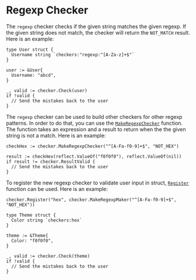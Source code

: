 # Regexp Checker

The `regexp` checker checks if the given string matches the given regexp. If the given string does not match, the checker will return the `NOT_MATCH` result. Here is an example:

```golang
type User struct {
  Username string `checkers:"regexp:^[A-Za-z]+$"`
}

user := &User{
  Username: "abcd",
}

_, valid := checker.Check(user)
if !valid {
  // Send the mistakes back to the user
}
```

The `regexp` checker can be used to build other checkers for other regexp patterns. In order to do that, you can use the [`MakeRegexpChecker`](https://pkg.go.dev/github.com/cinar/checker#MakeRegexpChecker) function. The function takes an expression and a result to return when the the given string is not a match. Here is an example:

```golang
checkHex := checker.MakeRegexpChecker("^[A-Fa-f0-9]+$", "NOT_HEX")

result := checkHex(reflect.ValueOf("f0f0f0"), reflect.ValueOf(nil))
if result != checker.ResultValid {
  // Send the mistakes back to the user
}
```

To register the new regexp checker to validate user input in struct, [`Register`](https://pkg.go.dev/github.com/cinar/checker#Register) function can be used. Here is an example:

```golang
checker.Register("hex", checker.MakeRegexpMaker("^[A-Fa-f0-9]+$", "NOT_HEX"))

type Theme struct {
  Color string `checkers:hex`
}

theme := &Theme{
  Color: "f0f0f0",
}

_, valid := checker.Check(theme)
if !valid {
  // Send the mistakes back to the user
}
```
